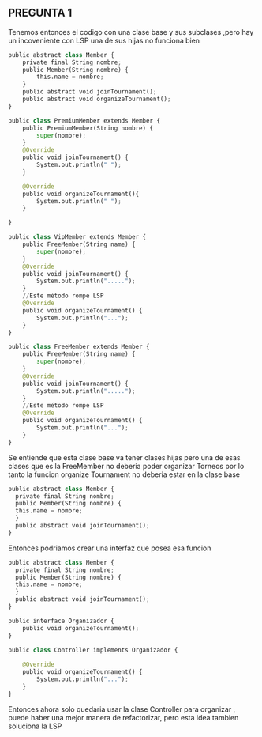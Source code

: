 ## PREGUNTA 1
Tenemos entonces el codigo con una clase base y sus subclases ,pero hay un incoveniente con LSP una de sus hijas no funciona bien
``` python
public abstract class Member {
    private final String nombre;
    public Member(String nombre) {
        this.name = nombre;
    }
    public abstract void joinTournament();
    public abstract void organizeTournament();
}

public class PremiumMember extends Member {
    public PremiumMember(String nombre) {
        super(nombre);
    }
    @Override
    public void joinTournament() {
        System.out.println(" ");
    }

    @Override
    public void organizeTournament(){
        System.out.println(" ");
    }

}

public class VipMember extends Member {
    public FreeMember(String name) {
        super(nombre);
    }
    @Override
    public void joinTournament() {
        System.out.println(".....");
    }
    //Este método rompe LSP
    @Override
    public void organizeTournament() {
        System.out.println("...");
    }
}

public class FreeMember extends Member {
    public FreeMember(String name) {
        super(nombre);
    }
    @Override
    public void joinTournament() {
        System.out.println(".....");
    }
    //Este método rompe LSP
    @Override
    public void organizeTournament() {
        System.out.println("...");
    }
}
```
Se entiende que esta clase base va tener clases hijas pero una de esas clases que es la FreeMember no deberia
poder organizar Torneos por lo tanto la funcion organize Tournament no deberia estar en la clase base

```python
public abstract class Member {
  private final String nombre;
  public Member(String nombre) {
  this.name = nombre;
  }
  public abstract void joinTournament();  
}
```
Entonces podriamos crear una interfaz que posea esa funcion

```python
public abstract class Member {
  private final String nombre;
  public Member(String nombre) {
  this.name = nombre;
  }
  public abstract void joinTournament();  
}
```
```python
public interface Organizador {
    public void organizeTournament();
}

public class Controller implements Organizador {
    
    @Override
    public void organizeTournament() {
        System.out.println("...");
    }    
}
```
Entonces ahora solo quedaria usar la clase Controller para organizar , puede haber una mejor manera de refactorizar, pero esta idea tambien soluciona la LSP





